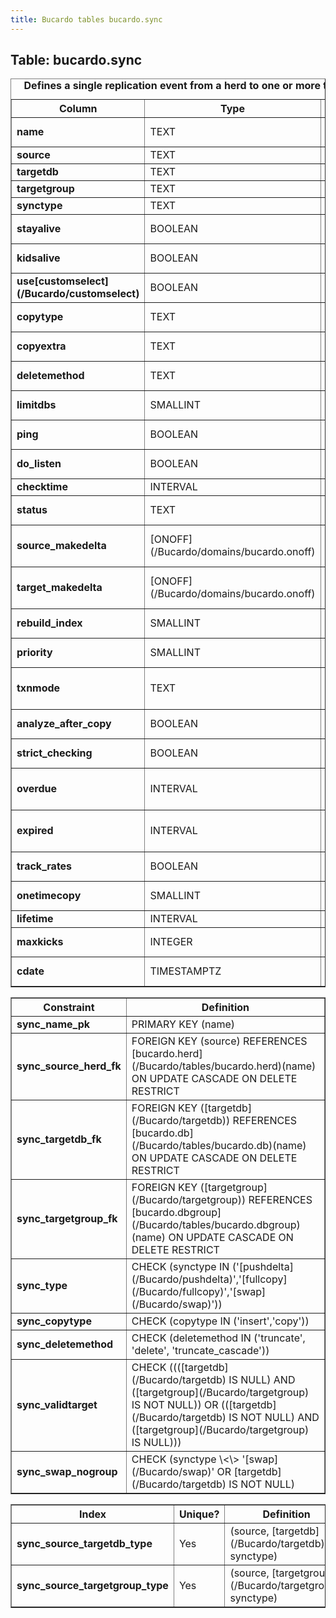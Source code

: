 ```yaml
---
title: Bucardo tables bucardo.sync
---
```



<h2>
Table: bucardo.sync

</h2>
<table border="1" cellpadding="3">
<caption style="white-space: nowrap">
<b>Defines a single replication event from a herd to one or more target databases</b>

</caption>
<tr>
<th>
Column

</th>
<th>
Type

</th>
<th>
Notes

</th>
</tr>
<tr>
<td>
<b>name</b>

</td>
<td>
TEXT

</td>
<td>
NOT NULL UNIQUE

</td>
</tr>
<tr>
<td>
<b>source</b>

</td>
<td>
TEXT

</td>
<td>
NOT NULL

</td>
</tr>
<tr>
<td>
<b>targetdb</b>

</td>
<td>
TEXT

</td>
<td>
NULL

</td>
</tr>
<tr>
<td>
<b>targetgroup</b>

</td>
<td>
TEXT

</td>
<td>
NULL

</td>
</tr>
<tr>
<td>
<b>synctype</b>

</td>
<td>
TEXT

</td>
<td>
NOT NULL

</td>
</tr>
<tr>
<td>
<b>stayalive</b>

</td>
<td>
BOOLEAN

</td>
<td>
NOT NULL DEFAULT <b>'true'</b>

</td>
</tr>
<tr>
<td>
<b>kidsalive</b>

</td>
<td>
BOOLEAN

</td>
<td>
NOT NULL DEFAULT <b>'true'</b>

</td>
</tr>
<tr>
<td>
<b>use[customselect](/Bucardo/customselect)</b>

</td>
<td>
BOOLEAN

</td>
<td>
NOT NULL DEFAULT <b>'false'</b>

</td>
</tr>
<tr>
<td>
<b>copytype</b>

</td>
<td>
TEXT

</td>
<td>
NOT NULL DEFAULT <b>'copy'</b>

</td>
</tr>
<tr>
<td>
<b>copyextra</b>

</td>
<td>
TEXT

</td>
<td>
NOT NULL DEFAULT <b>''</b>

</td>
</tr>
<tr>
<td>
<b>deletemethod</b>

</td>
<td>
TEXT

</td>
<td>
NOT NULL DEFAULT <b>'delete'</b>

</td>
</tr>
<tr>
<td>
<b>limitdbs</b>

</td>
<td>
SMALLINT

</td>
<td>
NOT NULL DEFAULT <b>0</b>

</td>
</tr>
<tr>
<td>
<b>ping</b>

</td>
<td>
BOOLEAN

</td>
<td>
NOT NULL DEFAULT <b>true</b>

</td>
</tr>
<tr>
<td>
<b>do_listen</b>

</td>
<td>
BOOLEAN

</td>
<td>
NOT NULL DEFAULT <b>false</b>

</td>
</tr>
<tr>
<td>
<b>checktime</b>

</td>
<td>
INTERVAL

</td>
<td>
NULL

</td>
</tr>
<tr>
<td>
<b>status</b>

</td>
<td>
TEXT

</td>
<td>
NOT NULL DEFAULT <b>'active'</b>

</td>
</tr>
<tr>
<td>
<b>source_makedelta</b>

</td>
<td>
[ONOFF](/Bucardo/domains/bucardo.onoff)

</td>
<td>
NOT NULL DEFAULT <b>'inherits'</b>

</td>
</tr>
<tr>
<td>
<b>target_makedelta</b>

</td>
<td>
[ONOFF](/Bucardo/domains/bucardo.onoff)

</td>
<td>
NOT NULL DEFAULT <b>'inherits'</b>

</td>
</tr>
<tr>
<td>
<b>rebuild_index</b>

</td>
<td>
SMALLINT

</td>
<td>
NOT NULL DEFAULT <b>0</b>

</td>
</tr>
<tr>
<td>
<b>priority</b>

</td>
<td>
SMALLINT

</td>
<td>
NOT NULL DEFAULT <b>0</b>

</td>
</tr>
<tr>
<td>
<b>txnmode</b>

</td>
<td>
TEXT

</td>
<td>
NOT NULL DEFAULT <b>'SERIALIZABLE'</b>

</td>
</tr>
<tr>
<td>
<b>analyze_after_copy</b>

</td>
<td>
BOOLEAN

</td>
<td>
NOT NULL DEFAULT <b>'true'</b>

</td>
</tr>
<tr>
<td>
<b>strict_checking</b>

</td>
<td>
BOOLEAN

</td>
<td>
NOT NULL DEFAULT <b>'true'</b>

</td>
</tr>
<tr>
<td>
<b>overdue</b>

</td>
<td>
INTERVAL

</td>
<td>
NOT NULL DEFAULT <b>'0 seconds'::interval</b>

</td>
</tr>
<tr>
<td>
<b>expired</b>

</td>
<td>
INTERVAL

</td>
<td>
NOT NULL DEFAULT <b>'0 seconds'::interval</b>

</td>
</tr>
<tr>
<td>
<b>track_rates</b>

</td>
<td>
BOOLEAN

</td>
<td>
NOT NULL DEFAULT <b>'false'</b>

</td>
</tr>
<tr>
<td>
<b>onetimecopy</b>

</td>
<td>
SMALLINT

</td>
<td>
NOT NULL DEFAULT <b>0</b>

</td>
</tr>
<tr>
<td>
<b>lifetime</b>

</td>
<td>
INTERVAL

</td>
<td>
NULL

</td>
</tr>
<tr>
<td>
<b>maxkicks</b>

</td>
<td>
INTEGER

</td>
<td>
NOT NULL DEFAULT <b>0</b>

</td>
</tr>
<tr>
<td>
<b>cdate</b>

</td>
<td>
TIMESTAMPTZ

</td>
<td>
NOT NULL DEFAULT <b>now()</b>

</td>
</tr>
</table>
<table border="1" cellpadding="3" style="margin-top: 15px">
<tr>
<th>
Constraint

</th>
<th>
Definition

</th>
</tr>
<tr>
<td>
<b>sync_name_pk</b>

</td>
<td>
PRIMARY KEY (name)

</td>
</tr>
<tr>
<td>
<b>sync_source_herd_fk</b>

</td>
<td>
FOREIGN KEY (source) REFERENCES [bucardo.herd](/Bucardo/tables/bucardo.herd)(name) ON UPDATE CASCADE ON DELETE RESTRICT

</td>
</tr>
<tr>
<td>
<b>sync_targetdb_fk</b>

</td>
<td>
FOREIGN KEY ([targetdb](/Bucardo/targetdb)) REFERENCES [bucardo.db](/Bucardo/tables/bucardo.db)(name) ON UPDATE CASCADE ON DELETE RESTRICT

</td>
</tr>
<tr>
<td>
<b>sync_targetgroup_fk</b>

</td>
<td>
FOREIGN KEY ([targetgroup](/Bucardo/targetgroup)) REFERENCES [bucardo.dbgroup](/Bucardo/tables/bucardo.dbgroup)(name) ON UPDATE CASCADE ON DELETE RESTRICT

</td>
</tr>
<tr>
<td>
<b>sync_type</b>

</td>
<td>
CHECK (synctype IN ('[pushdelta](/Bucardo/pushdelta)','[fullcopy](/Bucardo/fullcopy)','[swap](/Bucardo/swap)'))

</td>
</tr>
<tr>
<td>
<b>sync_copytype</b>

</td>
<td>
CHECK (copytype IN ('insert','copy'))

</td>
</tr>
<tr>
<td>
<b>sync_deletemethod</b>

</td>
<td>
CHECK (deletemethod IN ('truncate', 'delete', 'truncate_cascade'))

</td>
</tr>
<tr>
<td>
<b>sync_validtarget</b>

</td>
<td>
CHECK ((([targetdb](/Bucardo/targetdb) IS NULL) AND ([targetgroup](/Bucardo/targetgroup) IS NOT NULL)) OR (([targetdb](/Bucardo/targetdb) IS NOT NULL) AND ([targetgroup](/Bucardo/targetgroup) IS NULL)))

</td>
</tr>
<tr>
<td>
<b>sync_swap_nogroup</b>

</td>
<td>
CHECK (synctype \<\> '[swap](/Bucardo/swap)' OR [targetdb](/Bucardo/targetdb) IS NOT NULL)

</td>
</tr>
</table>
<table border="1" cellpadding="3" style="margin-top: 15px">
<tr>
<th>
Index

</th>
<th>
Unique?

</th>
<th>
Definition

</th>
</tr>
<tr>
<td>
<b>sync_source_targetdb_type</b>

</td>
<td>
Yes

</td>
<td>
(source, [targetdb](/Bucardo/targetdb), synctype)

</td>
</tr>
<tr>
<td>
<b>sync_source_targetgroup_type</b>

</td>
<td>
Yes

</td>
<td>
(source, [targetgroup](/Bucardo/targetgroup), synctype)

</td>
</tr>
</table>
